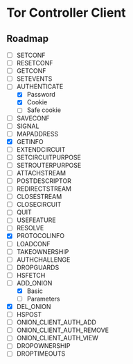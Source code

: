 # Tor Controller Client

## Roadmap
- [ ] SETCONF
- [ ] RESETCONF
- [ ] GETCONF
- [ ] SETEVENTS
- [ ] AUTHENTICATE
  - [x] Password
  - [x] Cookie
  - [ ] Safe cookie
- [ ] SAVECONF
- [ ] SIGNAL
- [ ] MAPADDRESS
- [x] GETINFO
- [ ] EXTENDCIRCUIT
- [ ] SETCIRCUITPURPOSE
- [ ] SETROUTERPURPOSE
- [ ] ATTACHSTREAM
- [ ] POSTDESCRIPTOR
- [ ] REDIRECTSTREAM
- [ ] CLOSESTREAM
- [ ] CLOSECIRCUIT
- [ ] QUIT
- [ ] USEFEATURE
- [ ] RESOLVE
- [x] PROTOCOLINFO
- [ ] LOADCONF
- [ ] TAKEOWNERSHIP
- [ ] AUTHCHALLENGE
- [ ] DROPGUARDS
- [ ] HSFETCH
- [ ] ADD_ONION
  - [x] Basic
  - [ ] Parameters
- [x] DEL_ONION
- [ ] HSPOST
- [ ] ONION_CLIENT_AUTH_ADD
- [ ] ONION_CLIENT_AUTH_REMOVE
- [ ] ONION_CLIENT_AUTH_VIEW
- [ ] DROPOWNERSHIP
- [ ] DROPTIMEOUTS
